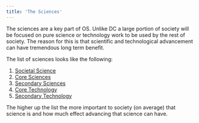 ```yaml
---
title: 'The Sciences'
---
```


The sciences are a key part of OS. Unlike DC a large portion of society will be focused on pure science or technology work to be used by the rest of society. The reason for this is that scientific and technological advancement can have tremendous long term benefit.

The list of sciences looks like the following:

1. [Societal Science](societal-science)
2. [Core Sciences](core-sciences)
3. [Secondary Sciences](secondary-sciences)
4. [Core Technology](core-technology)
5. [Secondary Technology](secondary-technology)

The higher up the list the more important to society (on average) that science is and how much effect advancing that science can have.
